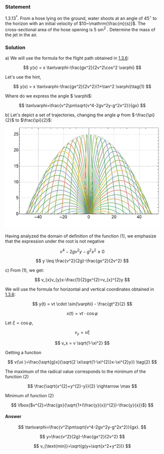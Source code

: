 ###  Statement

$1.3.13^*.$ From a hose lying on the ground, water shoots at an angle of $45^\circ$ to the horizon with an initial velocity of $10~\mathrm{\frac{m}{s}}$. The cross-sectional area of the hose opening is $5~\text{sm}^2$ . Determine the mass of the jet in the air.

### Solution

a) We will use the formula for the flight path obtained in [1.3.6](../1.3.6):

$$
y(x) = x \tan\varphi-\frac{gx^2}{2v^2\cos^2 \varphi}
$$

Let's use the hint,

$$
y(x) = x \tan\varphi-\frac{gx^2}{2v^2}(1+\tan^2 \varphi)\tag{1}
$$

Where do we express the angle $ \varphi$:

$$
\tan\varphi=\frac{v^2\pm\sqrt{v^4-2gv^2y-g^2x^2}}{gx}
$$

b) Let's depict a set of trajectories, changing the angle $\varphi$ from $-\frac{\pi}{2}$ to $\frac{\pi}{2}$:

![ Family of trajectories for different angles |788x517, 76%](../../img/1.3.13/graph.png)

Having analyzed the domain of definition of the function $(1)$, we emphasize that the expression under the root is not negative

$$
v^4-2gv^2y-g^2x^2 \geq 0
$$

$$
y \leq \frac{v^2}{2g}-\frac{gx^2}{2v^2}
$$

c) From $(1)$, we get:

$$
v_{x}v_{y}x-\frac{1}{2}gx^{2}=v_{x}^{2}y
$$

We will use the formula for horizontal and vertical coordinates obtained in [1.3.6](../1.3.6):

$$
y(t) = vt \cdot \sin{\varphi} - \frac{gt^2}{2}
$$

$$
x(t) = vt \cdot \cos{\varphi}
$$

Let $\xi =\cos{\varphi}$,

$$
v_y = v \xi
$$

$$
v_x = v \sqrt{1-\xi^2}
$$

Getting a function

$$
v(\xi )=\frac{\sqrt{g}x}{\sqrt{2 \xi\sqrt{1-\xi^{2}}x-\xi^{2}y}} \tag{2}
$$

The maximum of the radical value corresponds to the minimum of the function (2)

$$
\frac{\sqrt{x^{2}+y^{2}-y}}{2} \rightarrow \max
$$

Minimum of function $(2)$

$$
\fbox{$v^{2}=\frac{gx}{\sqrt{1+(\frac{y}{x})^{2}}-\frac{y}{x}}$}
$$

#### Answer

$$
\tan\varphi=\frac{v^2\pm\sqrt{v^4-2gv^2y-g^2x^2}}{gx}.
$$

$$
y=\frac{v^2}{2g}-\frac{gx^2}{2v^2}
$$

$$
v_{\text{min}}=\sqrt{g(y+\sqrt{x^2+y^2})}
$$